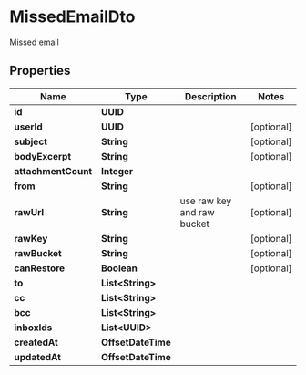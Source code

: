 

# MissedEmailDto

Missed email

## Properties

| Name | Type | Description | Notes |
|------------ | ------------- | ------------- | -------------|
|**id** | **UUID** |  |  |
|**userId** | **UUID** |  |  [optional] |
|**subject** | **String** |  |  [optional] |
|**bodyExcerpt** | **String** |  |  [optional] |
|**attachmentCount** | **Integer** |  |  |
|**from** | **String** |  |  [optional] |
|**rawUrl** | **String** | use raw key and raw bucket |  [optional] |
|**rawKey** | **String** |  |  [optional] |
|**rawBucket** | **String** |  |  [optional] |
|**canRestore** | **Boolean** |  |  [optional] |
|**to** | **List&lt;String&gt;** |  |  |
|**cc** | **List&lt;String&gt;** |  |  |
|**bcc** | **List&lt;String&gt;** |  |  |
|**inboxIds** | **List&lt;UUID&gt;** |  |  |
|**createdAt** | **OffsetDateTime** |  |  |
|**updatedAt** | **OffsetDateTime** |  |  |



